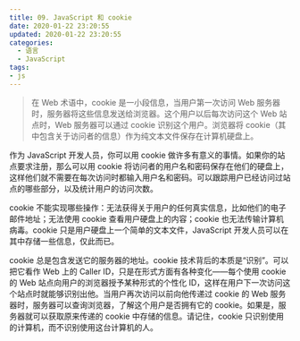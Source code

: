 ```yaml
---
title: 09. JavaScript 和 cookie
date: 2020-01-22 23:20:55
updated: 2020-01-22 23:20:55
categories:
  - 语言
  - JavaScript
tags:
- js
---
```


> 在 Web 术语中，cookie 是一小段信息，当用户第一次访问 Web 服务器时，服务器将这些信息发送给浏览器。这个用户以后每次访问这个 Web 站点时，Web 服务器可以通过 cookie 识别这个用户。浏览器将 cookie（其中包含关于访问者的信息）作为纯文本文件保存在计算机硬盘上。

作为 JavaScript 开发人员，你可以用 cookie 做许多有意义的事情。如果你的站点要求注册，那么可以用 cookie 将访问者的用户名和密码保存在他们的硬盘上，这样他们就不需要在每次访问时都输入用户名和密码。可以跟踪用户已经访问过站点的哪些部分，以及统计用户的访问次数。

cookie 不能实现哪些操作：无法获得关于用户的任何真实信息，比如他们的电子邮件地址；无法使用 cookie 查看用户硬盘上的内容；cookie 也无法传输计算机病毒。cookie 只是用户硬盘上一个简单的文本文件，JavaScript 开发人员可以在其中存储一些信息，仅此而已。

cookie 总是包含发送它的服务器的地址。cookie 技术背后的本质是“识别”。可以把它看作 Web 上的 Caller ID，只是在形式方面有各种变化——每个使用 cookie 的 Web 站点向用户的浏览器授予某种形式的个性化 ID，这样在用户下一次访问这个站点时就能够识别出他。当用户再次访问以前向他传递过 cookie 的 Web 服务器时，服务器可以查询浏览器，了解这个用户是否拥有它的 cookie。如果是，服务器就可以获取原来传递的 cookie 中存储的信息。请记住，cookie 只识别使用的计算机，而不识别使用这台计算机的人。
